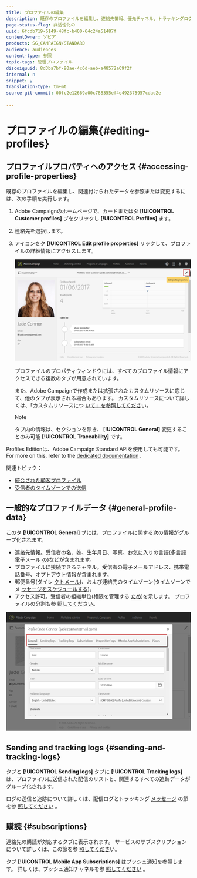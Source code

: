 ```yaml
---
title: プロファイルの編集
description: 既存のプロファイルを編集し、連絡先情報、優先チャネル、トラッキングログ、購読などにアクセスする方法を説明します。
page-status-flag: 非活性化の
uuid: 6fcdb719-6149-48fc-b400-64c24a51487f
contentOwner: ソビア
products: SG_CAMPAIGN/STANDARD
audience: audiences
content-type: 参照
topic-tags: 管理プロファイル
discoiquuid: 8d3ba7bf-90ae-4c6d-aeb-a48572a69f2f
internal: n
snippet: y
translation-type: tm+mt
source-git-commit: 00fc2e12669a00c788355ef4e492375957cdad2e

---
```



# プロファイルの編集{#editing-profiles}

## プロファイルプロパティへのアクセス {#accessing-profile-properties}

既存のプロファイルを編集し、関連付けられたデータを参照または変更するには、次の手順を実行します。

1. Adobe Campaignのホームページで、カードまたはタ **[!UICONTROL Customer profiles]** ブをクリックし **[!UICONTROL Profiles]** ます。
1. 連絡先を選択します。
1. アイコンをク **[!UICONTROL Edit profile properties]** リックして、プロファイルの詳細情報にアクセスします。

   ![](assets/profile_creation2.png)

   プロファイルのプロパティウィンドウには、すべてのプロファイル情報にアクセスできる複数のタブが用意されています。

   また、Adobe Campaignで作成または拡張されたカスタムリソースに応じて、他のタブが表示される場合もあります。 カスタムリソースについて詳しくは、「カスタムリソースにつ [いて」を参照してくださ](../../developing/using/data-model-concepts.md)い。

   >[!NOTE]
   >
   >タブ内の情報は、セクションを除き、 **[!UICONTROL General]** 変更することのみ可能 **[!UICONTROL Traceability]** です。

Profiles Editionは、Adobe Campaign Standard APIを使用しても可能です。 For more on this, refer to the [dedicated documentation](https://final-docs.campaign.adobe.com/doc/standard/en/api/ACS_API.html#updating-profiles) .

関連トピック：

* [統合された顧客プロファイル](../../audiences/using/integrated-customer-profile.md)
* [受信者のタイムゾーンでの送信](../../sending/using/sending-messages-at-the-recipient-s-time-zone.md)

## 一般的なプロファイルデータ {#general-profile-data}

このタ **[!UICONTROL General]** ブには、プロファイルに関する次の情報がグループ化されます。

* 連絡先情報。受信者の名、姓、生年月日、写真、お気に入りの言語(多言語電子メール [の](../../channels/using/creating-a-multilingual-email.md))などが含まれます。
* プロファイルに接続できるチャネル。受信者の電子メールアドレス、携帯電話番号、オプトアウト情報が含まれます。
* 郵便番号(ダイレ [クトメール](../../channels/using/about-direct-mail.md))、および連絡先のタイムゾーン(タイムゾーンでメ [ッセージをスケジュールする](../../sending/using/sending-messages-at-the-recipient-s-time-zone.md))。
* アクセス許可。受信者の組織単位(権限を管理する [ため](../../administration/using/about-access-management.md))を示します。 プロファイルの分割も参 [照してください](../../administration/using/organizational-units.md#partitioning-profiles)。

![](assets/profile_creation4.png)

## Sending and tracking logs {#sending-and-tracking-logs}

タブと **[!UICONTROL Sending logs]** タブに **[!UICONTROL Tracking logs]** は、プロファイルに送信された配信のリストと、関連するすべての追跡データがグループ化されます。

ログの送信と追跡について詳しくは、配信ログとトラッキング [メッセージ](../../sending/using/monitoring-a-delivery.md#delivery-logs) の節を参 [照してください](../../sending/using/tracking-messages.md) 。

## 購読 {#subscriptions}

連絡先の購読が対応するタブに表示されます。 サービスのサブスクリプションについて詳しくは、この節を参 [照してくださ](../../audiences/using/about-subscriptions.md)い。

タブ **[!UICONTROL Mobile App Subscriptions]** はプッシュ通知を参照します。 詳しくは、プッシュ通知チャネルを参 [照してください](../../channels/using/about-push-notifications.md) 。

